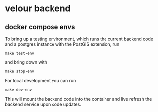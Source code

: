 # velour backend

## docker compose envs

To bring up a testing environment, which runs the current backend code and a postgres instance with the PostGIS extension, run

```shell
make test-env
```

and bring down with

```shell
make stop-env
```

For local development you can run

```shell
make dev-env
```

This will mount the backend code into the container and live refresh the backend service upon code updates.
